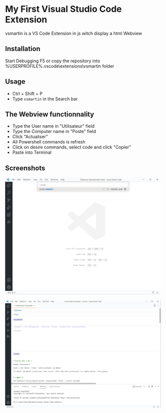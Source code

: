 # My First Visual Studio Code Extension

vsmartin is a VS Code Extension in js witch display a html Webview

## Installation

Start Debugging F5 or copy the repository into %USERPROFILE%\.vscode\extensions\vsmartin folder

## Usage

- Ctrl + Shift + P
- Type `vsmartin` in the Search bar

## The Webview functionnality

- Type the User name in "Utilisateur" field
- Type the Computer name in "Poste" field
- Click "Actualiser"
- All Powershell commands is refresh
- Click on desire commands, select code and click "Copier"
- Paste into Terminal

## Screenshots

![image-20211006150319680](image-20211006150319680.png)

![image-20211006150443033](image-20211006150443033.png)

